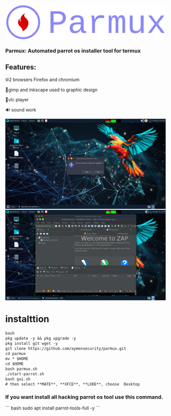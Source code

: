 <center><img src="./logo.jpg"></center>
<h3>Parmux: Automated parrot os installer tool for termux</h3>

<h2>Features:</h2>

 🌐2 browsers Firefox and chromium
 
 🎨gimp and inkscape used  to graphic design
 
 🎵vlc player   
 
 🔊 sound work
 
<center><img src="./parr1.jpg"></center

<center><img src="./parr2.jpg"></center> 



 
# instalttion 
```
bash
pkg update -y && pkg upgrade -y
pkg install git wget -y
git clone https://github.com/aymensecurity/parmux.git
cd parmux
mv * $HOME
cd $HOME
bash parmux.sh
./start-parrot.sh
bash gui.sh
# then select **MATE**, **XFCE**, **LXDE**, choose  Desktop
```
<h3>If you want install all hacking parrot os tool use this command.</h3>
```
bash
sudo apt install parrot-tools-full -y
```


